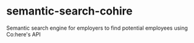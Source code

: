 # semantic-search-cohire
Semantic search engine for employers to find potential employees using Co:here's API

